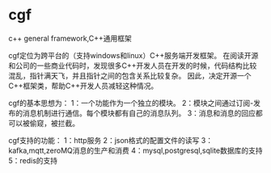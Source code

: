 # cgf
c++ general framework,C++通用框架

cgf定位为跨平台的（支持windows和linux）C++服务端开发框架。
在阅读开源和公司的一些商业代码时，发现很多C++开发人员在开发的时候，代码结构比较混乱，指针满天飞，并且指针之间的包含关系比较复杂。
因此，决定开源一个C++框架类，帮助C++开发人员减轻这种情况。

cgf的基本思想为：
1：一个功能作为一个独立的模块。
2：模块之间通过订阅-发布的消息机制进行通信。每个模块都有自己的消息队列。
3：消息和消息的回应都可以被偷窥，被拦截。

cgf支持的功能：
1：http服务
2：json格式的配置文件的读写
3：kafka,mqtt,zeroMQ消息的生产和消费
4：mysql,postgresql,sqlite数据库的支持
5：redis的支持
